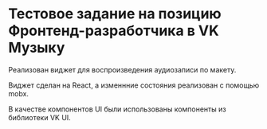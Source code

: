# Тестовое задание на позицию Фронтенд-разработчика в VK Музыку

Реализован виджет для воспроизведения аудиозаписи по макету. 

Виджет сделан на React, а изменнние состояния реализован с помощью mobx.

В качестве компонентов UI были использованы компоненты из библиотеки VK UI.
